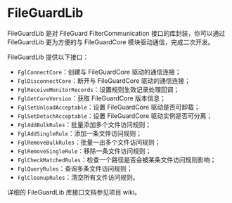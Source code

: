 # FileGuardLib

FileGuardLib 是对 FileGuard FilterCommunication 接口的库封装，你可以通过 FileGuardLib 更为方便的与 FileGuardCore 模块驱动通信，完成二次开发。

FileGuardLib 提供以下接口：

- `FglConnectCore`：创建与 FileGuardCore 驱动的通信连接；
- `FglDisconnectCore`：断开与 FileGuardCore 驱动的通信连接；
- `FglReceiveMonitorRecords`：设置规则生效记录处理回调；
- `FglGetCoreVersion`：获取 FileGuardCore 版本信息；
- `FglSetUnloadAcceptable`：设置 FileGuardCore 驱动是否可卸载；
- `FglSetDetachAcceptable`：设置 FileGuardCore 驱动实例是否可分离；
- `FglAddBulkRules`：批量添加多个文件访问规则；
- `FglAddSingleRule`：添加一条文件访问规则；
- `FglRemoveBulkRules`：批量一出多个文件访问规则；
- `FglRemoveSingleRule`：移除一条文件访问规则；
- `FglCheckMatchedRules`：检查一个路径是否会被某条文件访问规则影响；
- `FglQueryRules`：查询多条文件访问规则；
- `FglCleanupRules`：清空所有文件访问规则。

详细的 FileGuardLib 库接口文档参见项目 wiki。